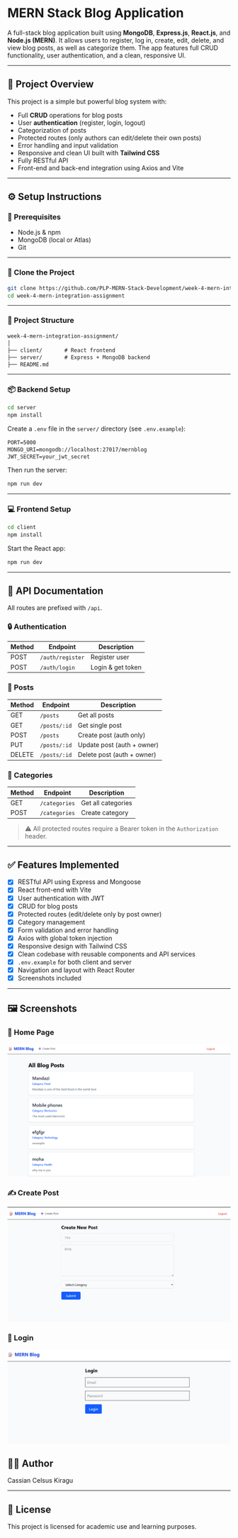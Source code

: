 # MERN Stack Blog Application

A full-stack blog application built using **MongoDB**, **Express.js**, **React.js**, and **Node.js (MERN)**. It allows users to register, log in, create, edit, delete, and view blog posts, as well as categorize them. The app features full CRUD functionality, user authentication, and a clean, responsive UI.

---

## 📝 Project Overview

This project is a simple but powerful blog system with:

- Full **CRUD** operations for blog posts
- User **authentication** (register, login, logout)
- Categorization of posts
- Protected routes (only authors can edit/delete their own posts)
- Error handling and input validation
- Responsive and clean UI built with **Tailwind CSS**
- Fully RESTful API
- Front-end and back-end integration using Axios and Vite

---

## ⚙️ Setup Instructions

### 🔐 Prerequisites

- Node.js & npm
- MongoDB (local or Atlas)
- Git

---

### 🚀 Clone the Project

```bash
git clone https://github.com/PLP-MERN-Stack-Development/week-4-mern-integration-assignment-CelsusK.git
cd week-4-mern-integration-assignment
````

---

### 📁 Project Structure

```
week-4-mern-integration-assignment/
│
├── client/       # React frontend
├── server/       # Express + MongoDB backend
├── README.md
```

---

### 📦 Backend Setup

```bash
cd server
npm install
```

Create a `.env` file in the `server/` directory (see `.env.example`):

```env
PORT=5000
MONGO_URI=mongodb://localhost:27017/mernblog
JWT_SECRET=your_jwt_secret
```

Then run the server:

```bash
npm run dev
```

---

### 💻 Frontend Setup

```bash
cd client
npm install
```

Start the React app:

```bash
npm run dev
```

---




## 📡 API Documentation

All routes are prefixed with `/api`.

### 🔒 Authentication

| Method | Endpoint         | Description       |
| ------ | ---------------- | ----------------- |
| POST   | `/auth/register` | Register user     |
| POST   | `/auth/login`    | Login & get token |

### 📝 Posts

| Method | Endpoint     | Description                |
| ------ | ------------ | -------------------------- |
| GET    | `/posts`     | Get all posts              |
| GET    | `/posts/:id` | Get single post            |
| POST   | `/posts`     | Create post (auth only)    |
| PUT    | `/posts/:id` | Update post (auth + owner) |
| DELETE | `/posts/:id` | Delete post (auth + owner) |

### 📁 Categories

| Method | Endpoint      | Description        |
| ------ | ------------- | ------------------ |
| GET    | `/categories` | Get all categories |
| POST   | `/categories` | Create category    |

> ⚠️ All protected routes require a Bearer token in the `Authorization` header.

---

## ✅ Features Implemented

* [x] RESTful API using Express and Mongoose
* [x] React front-end with Vite
* [x] User authentication with JWT
* [x] CRUD for blog posts
* [x] Protected routes (edit/delete only by post owner)
* [x] Category management
* [x] Form validation and error handling
* [x] Axios with global token injection
* [x] Responsive design with Tailwind CSS
* [x] Clean codebase with reusable components and API services
* [x] `.env.example` for both client and server
* [x] Navigation and layout with React Router
* [x] Screenshots included

---

## 🖼 Screenshots

### 📄 Home Page

![Home Page](./screenshots/Screenshot%202025-07-13%20130222.png)

### ✍️ Create Post

![Create Post](./screenshots/Screenshot%202025-07-13%20130922.png)

### 🔐 Login

![Login Page](./screenshots/Screenshot%202025-07-13%20131040.png)



## 👨‍💻 Author

 Cassian Celsus Kiragu

---

## 📃 License

This project is licensed for academic use and learning purposes.
